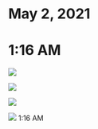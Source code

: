 # May 2, 2021

# 1:16 AM
![](attachments/-6lNs-U88mjytqu7RUHsJDN.jpg)

![](attachments/-eloyEpod1fhqspwzQi85sa.jpg)

![](attachments/-rX7GGAjBrwgsFCplwDBamV.jpg)

![](attachments/-lcQ7tMe742H8CdsJfiOltn.jpg)
1:16 AM
